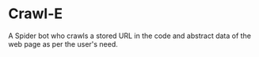 # Crawl-E
A Spider bot who crawls a stored URL in the code and abstract data of the web page as per the user's need.
